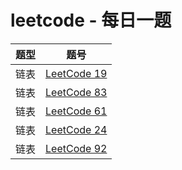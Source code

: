 # leetcode - 每日一题

|  题型   | 题号  | 
|  ----  | ----  | 
| 链表 | [LeetCode 19](https://leetcode-cn.com/problems/remove-nth-node-from-end-of-list/) | 
| 链表 | [LeetCode 83](https://leetcode-cn.com/problems/remove-duplicates-from-sorted-list/submissions/) | 
| 链表 | [LeetCode 61](https://leetcode-cn.com/problems/rotate-list/submissions/) | 
| 链表 | [LeetCode 24](https://leetcode-cn.com/problems/swap-nodes-in-pairs/) | 
| 链表 | [LeetCode 92](https://leetcode-cn.com/problems/reverse-linked-list-ii/) | 

